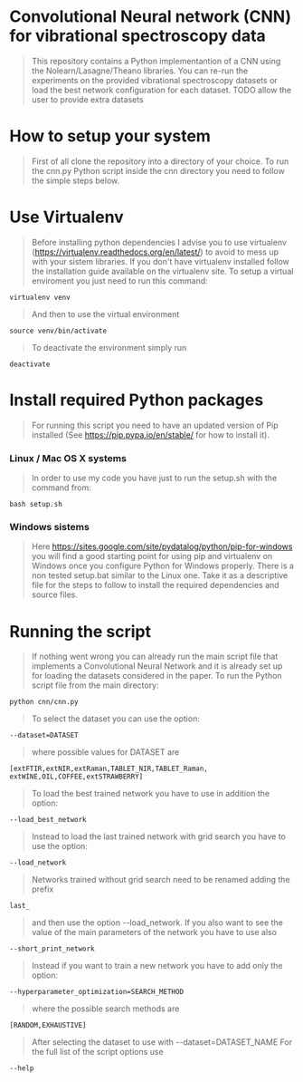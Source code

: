 # Convolutional Neural network (CNN) for vibrational spectroscopy data
>This repository contains a Python implementantion of a CNN using the
Nolearn/Lasagne/Theano libraries. 
>You can re-run the experiments on the provided vibrational spectroscopy 
datasets or load the best network configuration for each dataset.
>TODO allow the user to provide extra datasets

# How to setup your system
>First of all clone the repository into a directory of your choice.
>To run the cnn.py Python script inside the cnn directory you need
to follow the simple steps below.

# Use Virtualenv
>Before installing python dependencies I advise you to use virtualenv 
(https://virtualenv.readthedocs.org/en/latest/) to avoid to mess up 
with your sistem libraries.
>If you don't have virtualenv installed follow the installation guide
available on the virtualenv site.
>To setup a virtual enviroment you just need to run this command:

    virtualenv venv

>And then to use the virtual environment

    source venv/bin/activate

>To deactivate the environment simply run

    deactivate

# Install required Python packages
>For running this script you need to have an updated version of Pip
installed (See https://pip.pypa.io/en/stable/ for how to install it).

### Linux / Mac OS X systems
>In order to use my code you have just to run the setup.sh 
with the command from:

    bash setup.sh

### Windows sistems
>Here https://sites.google.com/site/pydatalog/python/pip-for-windows 
you will find a good starting point for using pip and virtualenv on 
Windows once you configure Python for Windows properly.
>There is a non tested setup.bat similar to the Linux one. Take it
as a descriptive file for the steps to follow to install
the required dependencies and source files.
    

# Running the script
>If nothing went wrong you can already run the main script file
that implements a Convolutional Neural Network and it is already
set up for loading the datasets considered in the paper.
>To run the Python script file from the main directory:

    python cnn/cnn.py
    
>To select the dataset you can use the option:

    --dataset=DATASET
>where possible values for DATASET are

    [extFTIR,extNIR,extRaman,TABLET_NIR,TABLET_Raman,
    extWINE,OIL,COFFEE,extSTRAWBERRY]
              
>To load the best trained network you have to use in addition
the option:

    --load_best_network

>Instead to load the last trained network with grid search you have to use 
the option:

    --load_network

>Networks trained without grid search need to be renamed adding the prefix

    last_

>and then use the option --load_network.
>If you also want to see the value of the main parameters of the network
you have to use also

    --short_print_network

>Instead if you want to train a new network you have to add only the 
option:

    --hyperparameter_optimization=SEARCH_METHOD
    
>where the possible search methods are

    [RANDOM,EXHAUSTIVE]
    
>After selecting the dataset to use with --dataset=DATASET_NAME
>For the full list of the script options use

    --help
